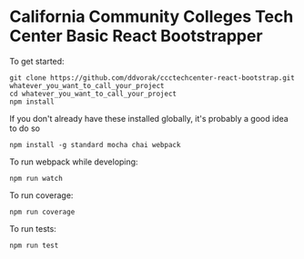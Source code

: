 # California Community Colleges Tech Center Basic React Bootstrapper
To get started:
```
git clone https://github.com/ddvorak/ccctechcenter-react-bootstrap.git whatever_you_want_to_call_your_project
cd whatever_you_want_to_call_your_project
npm install
```
If you don't already have these installed globally, it's probably a good idea to do so
```
npm install -g standard mocha chai webpack
```

To run webpack while developing:
```
npm run watch
```

To run coverage:
```
npm run coverage
```

To run tests:
```
npm run test
```
